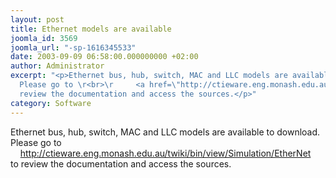 ```yaml
---
layout: post
title: Ethernet models are available
joomla_id: 3569
joomla_url: "-sp-1616345533"
date: 2003-09-09 06:58:00.000000000 +02:00
author: Administrator
excerpt: "<p>Ethernet bus, hub, switch, MAC and LLC models are available to download.
  Please go to \r<br>\r     <a href=\"http://ctieware.eng.monash.edu.au/twiki/bin/view/Simulation/EtherNet\">http://ctieware.eng.monash.edu.au/twiki/bin/view/Simulation/EtherNet</a>\r<br>\rto
  review the documentation and access the sources.</p>"
category: Software
---
```

<p>Ethernet bus, hub, switch, MAC and LLC models are available to download. Please go to <br>     <a href="http://ctieware.eng.monash.edu.au/twiki/bin/view/Simulation/EtherNet">http://ctieware.eng.monash.edu.au/twiki/bin/view/Simulation/EtherNet</a><br>to review the documentation and access the sources.</p>
